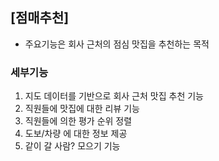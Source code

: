 ## [점매추천]
- 주요기능은 회사 근처의 점심 맛집을 추천하는 목적
### 세부기능
1. 지도 데이터를 기반으로 회사 근처 맛집 추천 기능
2. 직원들에 맛집에 대한 리뷰 기능 
3. 직원들에 의한 평가 순위 정렬
4. 도보/차량 에 대한 정보 제공
5. 같이 갈 사람? 모으기 기능
